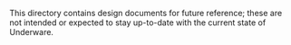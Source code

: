
This directory contains design documents for future reference; these are not
intended or expected to stay up-to-date with the current state of Underware.
